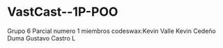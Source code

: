 # VastCast--1P-POO
Grupo 6 Parcial numero 1
miembros
codeswax:Kevin Valle
Kevin Cedeño Duma
Gustavo Castro L




